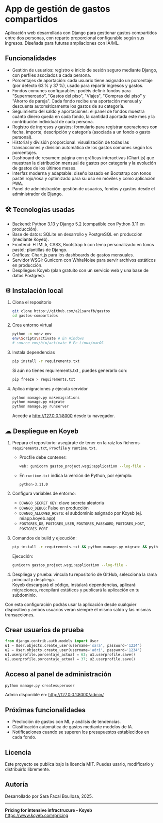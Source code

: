 # App de gestión de gastos compartidos

Aplicación web desarrollada con Django para gestionar gastos compartidos entre dos personas, con reparto proporcional configurable según sus ingresos. Diseñada para futuras ampliaciones con IA/ML.

## Funcionalidades
- Gestión de usuarios: registro e inicio de sesión seguro mediante Django, con perfiles asociados a cada persona.
- Porcentajes de aportación: cada usuario tiene asignado un porcentaje (por defecto 63 % y 37 %), usado para repartir ingresos y gastos.
- Fondos comunes configurables: podéis definir fondos para "Supermercado", "Gastos del piso", "Viajes", "Compras del piso" y "Ahorro de pareja". Cada fondo recibe una aportación mensual y descuenta automáticamente los gastos de su categoría.
- Seguimiento del saldo y aportaciones: el panel de fondos muestra cuánto dinero queda en cada fondo, la cantidad aportada este mes y la contribución individual de cada persona.
- Registro de ingresos y gastos: formulario para registrar operaciones con fecha, importe, descripción y categoría (asociada a un fondo o gasto personal).
- Historial y división proporcional: visualización de todas las transacciones y división automática de los gastos comunes según los porcentajes.
- Dashboard de resumen: página con gráficas interactivas (Chart.js) que muestran la distribución mensual de gastos por categoría y la evolución de gastos de los últimos meses.
- Interfaz moderna y adaptable: diseño basado en Bootstrap con tonos pastel rojo/rosa y optimizado para su uso en móviles y como aplicación PWA.
- Panel de administración: gestión de usuarios, fondos y gastos desde el administrador de Django.

## 🛠 Tecnologías usadas
- Backend: Python 3.13 y Django 5.2 (compatible con Python 3.11 en producción).
- Base de datos: SQLite en desarrollo y PostgreSQL en producción (mediante Koyeb).
- Frontend: HTML5, CSS3, Bootstrap 5 con tema personalizado en tonos pastel; plantillas de Django.
- Gráficas: Chart.js para los dashboards de gastos mensuales.
- Servidor WSGI: Gunicorn con WhiteNoise para servir archivos estáticos en producción.
- Despliegue: Koyeb (plan gratuito con un servicio web y una base de datos Postgres).

## ⚙ Instalación local
1. Clona el repositorio  
   ```bash
   git clone https://github.com/a21sarafb/gastos
   cd gastos-compartidos
   ```
2. Crea entorno virtual  
   ```bash
   python -m venv env
   env\Scripts\activate # En Windows
   # source env/bin/activate # En Linux/macOS
   ```
3. Instala dependencias  
   ```bash
   pip install -r requirements.txt
   ```
   Si aún no tienes requirements.txt , puedes generarlo con:  
   ```bash
   pip freeze > requirements.txt
   ```
4. Aplica migraciones y ejecuta servidor  
   ```bash
   python manage.py makemigrations
   python manage.py migrate
   python manage.py runserver
   ```
   Accede a <http://127.0.0.1:8000> desde tu navegador.

## ☁ Despliegue en Koyeb
1. Prepara el repositorio: asegúrate de tener en la raíz los ficheros `requirements.txt`, `Procfile` y `runtime.txt`.  
   - Procfile debe contener:  
     ```bash
     web: gunicorn gastos_project.wsgi:application --log-file -
     ```
   - En `runtime.txt` indica la versión de Python, por ejemplo:  
     ```
     python-3.11.0
     ```

2. Configura variables de entorno:  
   - `DJANGO_SECRET_KEY`: clave secreta aleatoria  
   - `DJANGO_DEBUG`: False en producción  
   - `DJANGO_ALLOWED_HOSTS`: el subdominio asignado por Koyeb (ej. miapp.koyeb.app)  
   - `POSTGRES_DB`, `POSTGRES_USER`, `POSTGRES_PASSWORD`, `POSTGRES_HOST`, `POSTGRES_PORT`

3. Comandos de build y ejecución:  
   ```bash
   pip install -r requirements.txt && python manage.py migrate && python manage.py collectstatic --noinput
   ```  
   Ejecución:  
   ```bash
   gunicorn gastos_project.wsgi:application --log-file -
   ```

4. Despliega y prueba: vincula tu repositorio de GitHub, selecciona la rama principal y despliega.  
   Koyeb descargará el código, instalará dependencias, aplicará migraciones, recopilará estáticos y publicará la aplicación en tu subdominio.

Con esta configuración podrás usar la aplicación desde cualquier dispositivo y ambos usuarios verán siempre el mismo saldo y las mismas transacciones.

## Crear usuarios de prueba
```python
from django.contrib.auth.models import User
u1 = User.objects.create_user(username='sara', password='1234')
u2 = User.objects.create_user(username='adri', password='1234')
u1.userprofile.porcentaje_actual = 63; u1.userprofile.save()
u2.userprofile.porcentaje_actual = 37; u2.userprofile.save()
```

## Acceso al panel de administración
```bash
python manage.py createsuperuser
```
Admin disponible en: <http://127.0.0.1:8000/admin/>

## Próximas funcionalidades
- Predicción de gastos con ML y análisis de tendencias.  
- Clasificación automática de gastos mediante modelos de IA.  
- Notificaciones cuando se superen los presupuestos establecidos en cada fondo.  

## Licencia
Este proyecto se publica bajo la licencia MIT. Puedes usarlo, modificarlo y distribuirlo libremente.

## Autoría
Desarrollado por Sara Facal Boullosa, 2025.  

---
**Pricing for intensive infractrucure - Koyeb**  
<https://www.koyeb.com/pricing>
